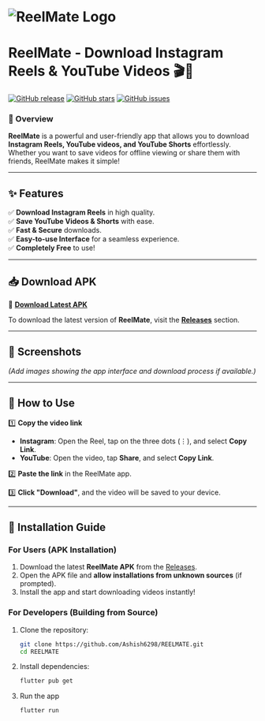 # ![ReelMate Logo]([https://github.com/Ashish6298/REELMATE/blob/main/reelmate/assets/social.png](https://github.com/Ashish6298/REELMATE/blob/main/reelmate/assets/social.png))  
# **ReelMate - Download Instagram Reels & YouTube Videos** 🎬🚀  

[![GitHub release](https://img.shields.io/github/v/release/Ashish6298/REELMATE)](https://github.com/Ashish6298/REELMATE/releases/tag/v1.0.0)
[![GitHub stars](https://img.shields.io/github/stars/Ashish6298/REELMATE?style=social)](https://github.com/Ashish6298/REELMATE/stargazers)
[![GitHub issues](https://img.shields.io/github/issues/Ashish6298/REELMATE)](https://github.com/Ashish6298/REELMATE/issues)

### **📌 Overview**  
**ReelMate** is a powerful and user-friendly app that allows you to download **Instagram Reels, YouTube videos, and YouTube Shorts** effortlessly. Whether you want to save videos for offline viewing or share them with friends, ReelMate makes it simple!  

---

## **✨ Features**  
✅ **Download Instagram Reels** in high quality.  
✅ **Save YouTube Videos & Shorts** with ease.  
✅ **Fast & Secure** downloads.  
✅ **Easy-to-use Interface** for a seamless experience.  
✅ **Completely Free** to use!  

---

## **📥 Download APK**  
🔗 **[Download Latest APK](https://github.com/Ashish6298/REELMATE/releases/tag/v1.0.0)**  

To download the latest version of **ReelMate**, visit the **[Releases](https://github.com/Ashish6298/REELMATE/releases)** section.  

---

## **📸 Screenshots**  
*(Add images showing the app interface and download process if available.)*  

---

## **🚀 How to Use**  
1️⃣ **Copy the video link**  
   - **Instagram**: Open the Reel, tap on the three dots (⋮), and select **Copy Link**.  
   - **YouTube**: Open the video, tap **Share**, and select **Copy Link**.  

2️⃣ **Paste the link** in the ReelMate app.  

3️⃣ **Click "Download"**, and the video will be saved to your device.  

---

## **🔧 Installation Guide**  
### **For Users (APK Installation)**  
1. Download the latest **ReelMate APK** from the [Releases](https://github.com/Ashish6298/REELMATE/releases/tag/v1.0.0).  
2. Open the APK file and **allow installations from unknown sources** (if prompted).  
3. Install the app and start downloading videos instantly!  

### **For Developers (Building from Source)**  
1. Clone the repository:  
   ```bash
   git clone https://github.com/Ashish6298/REELMATE.git
   cd REELMATE
2. Install dependencies:
   ```bash
   flutter pub get
3. Run the app
   ```bash
   flutter run
